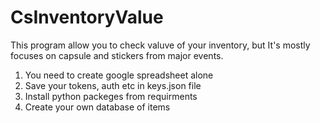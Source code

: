 # CsInventoryValue
This program allow you to check valuve of your inventory, but It's mostly focuses on capsule and stickers from major events.

1. You need to create google spreadsheet alone
2. Save your tokens, auth etc in keys.json file
3. Install python packeges from requirments
4. Create your own database of items
